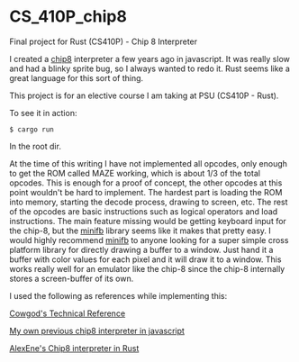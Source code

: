 # CS_410P_chip8
Final project for Rust (CS410P) - Chip 8 Interpreter

I created a [chip8](https://en.wikipedia.org/wiki/CHIP-8) interpreter a few years ago in javascript. It was really slow and had a blinky sprite bug, so I always wanted to redo it. Rust seems like a great language for this sort of thing.

This project is for an elective course I am taking at PSU (CS410P - Rust).

To see it in action:
```
$ cargo run
```

In the root dir.

At the time of this writing I have not implemented all opcodes, only enough to get the ROM called MAZE working, which is about 1/3 of the total opcodes. This is enough for a proof of concept, the other opcodes at this point wouldn't be hard to implement. The hardest part is loading the ROM into memory, starting the decode process, drawing to screen, etc. The rest of the opcodes are basic instructions such as logical operators and load instructions. The main feature missing would be getting keyboard input for the chip-8, but the [minifb](https://github.com/emoon/rust_minifb) library seems like it makes that pretty easy. I would highly recommend [minifb](https://github.com/emoon/rust_minifb) to anyone looking for a super simple cross platform library for directly drawing a buffer to a window. Just hand it a buffer with color values for each pixel and it will draw it to a window. This works really well for an emulator like the chip-8 since the chip-8 internally stores a screen-buffer of its own.

I used the following as references while implementing this:

[Cowgod's Technical Reference](http://devernay.free.fr/hacks/chip8/C8TECH10.HTM)

[My own previous chip8 interpreter in javascript](https://github.com/evanhackett/chip8)

[AlexEne's Chip8 interpreter in Rust](https://github.com/AlexEne/rust-chip8)
